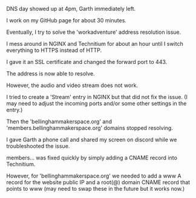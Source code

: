 DNS day
showed up at 4pm, Garth immediately left.

I work on my GitHub page for about 30 minutes.

Eventually, I try to solve the 'workadventure' address resolution issue.

I mess around in NGINX and Technitium for about an hour until I switch everything to HTTPS instead of HTTP.

I gave it an SSL certificate and changed the forward port to 443.

The address is now able to resolve.

However, the audio and video stream does not work.

I tried to create a 'Stream' entry in NGINX but that did not fix the issue.
(I may need to adjust the incoming ports and/or some other settings in the entry.)

Then the 'bellinghammakerspace.org' and 'members.bellinghammakerspace.org' domains stopped resolving.

I gave Garth a phone call and shared my screen on discord while we troubleshooted the issue.

members... was fixed quickly by simply adding a CNAME record into Technitium.

However, for 'bellinghammakerspace.org' we needed to add a www A record for the website public IP and a root(@) domain CNAME record that points to www
(may need to swap these in the future but it works now.)